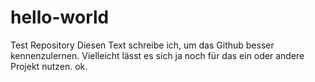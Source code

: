 # hello-world
Test Repository
Diesen Text schreibe ich, um das Github besser kennenzulernen. Vielleicht lässt es sich ja noch für das ein oder andere Projekt nutzen.
ok.
